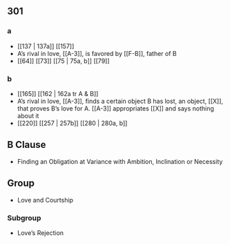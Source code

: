 ## 301
### a
- [[137 | 137a]] [[157]] 
- A’s rival in love, [[A-3]], is favored by [[F-B]], father of B
- [[64]] [[73]] [[75 | 75a, b]] [[79]] 

### b
- [[165]] [[162 | 162a tr A &amp; B]] 
- A’s rival in love, [[A-3]], finds a certain object B has lost, an object, [[X]], that proves B’s love for A. [[A-3]] appropriates [[X]] and says nothing about it
- [[220]] [[257 | 257b]] [[280 | 280a, b]] 

## B Clause
- Finding an Obligation at Variance with Ambition, Inclination or Necessity

## Group
- Love and Courtship

### Subgroup
- Love’s Rejection

